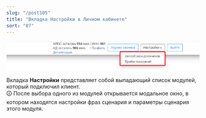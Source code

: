 ```yaml
---
slug: "/post105"
title: "Вкладка Настройки в Личном кабинете"
sort: "07"
---
```


![Картинка](./images/common_settings_main.png "Выпадающий список модулей АД и АППС")

Вкладка **Настройки** представляет собой выпадающий список модулей, который подключил клиент.  
🛈 После выбора одного из модулей открывается модальное окно, в котором находятся настройки фраз сценария и параметры сценария этого модуля.